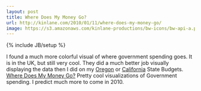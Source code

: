 ```yaml
---
layout: post
title: Where Does My Money Go?
url: http://kinlane.com/2010/01/11/where-does-my-money-go/
image: https://s3.amazonaws.com/kinlane-productions/bw-icons/bw-api-a.png
---
```

{% include JB/setup %}
<p>
     I found a much more colorful visual of where government spending goes. It is in the UK, but still very cool. They did a much better job visually displaying the data then I did on my <a href="http://oregonbudget.laneworks.net/">Oregon</a> or <a href="http://californiabudget.laneworks.net/">California</a> State Budgets. <a href="http://www.wheredoesmymoneygo.org/prototype/">Where Does My Money Go?</a> Pretty cool visualizations of Government spending. I predict much more to come in 2010.
</p>